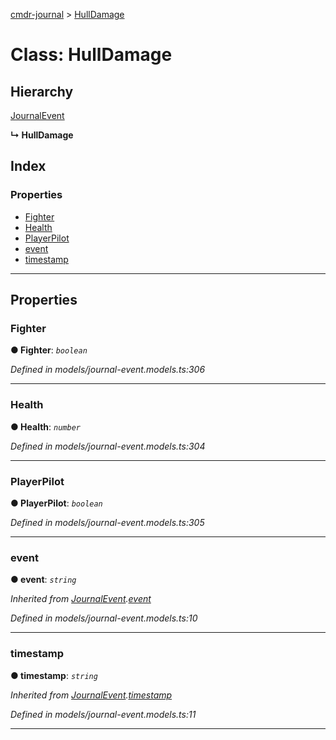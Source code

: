 [cmdr-journal](../README.md) > [HullDamage](../classes/hulldamage.md)



# Class: HullDamage

## Hierarchy


 [JournalEvent](journalevent.md)

**↳ HullDamage**







## Index

### Properties

* [Fighter](hulldamage.md#fighter)
* [Health](hulldamage.md#health)
* [PlayerPilot](hulldamage.md#playerpilot)
* [event](hulldamage.md#event)
* [timestamp](hulldamage.md#timestamp)



---
## Properties
<a id="fighter"></a>

###  Fighter

**●  Fighter**:  *`boolean`* 

*Defined in models/journal-event.models.ts:306*





___

<a id="health"></a>

###  Health

**●  Health**:  *`number`* 

*Defined in models/journal-event.models.ts:304*





___

<a id="playerpilot"></a>

###  PlayerPilot

**●  PlayerPilot**:  *`boolean`* 

*Defined in models/journal-event.models.ts:305*





___

<a id="event"></a>

###  event

**●  event**:  *`string`* 

*Inherited from [JournalEvent](journalevent.md).[event](journalevent.md#event)*

*Defined in models/journal-event.models.ts:10*





___

<a id="timestamp"></a>

###  timestamp

**●  timestamp**:  *`string`* 

*Inherited from [JournalEvent](journalevent.md).[timestamp](journalevent.md#timestamp)*

*Defined in models/journal-event.models.ts:11*





___


